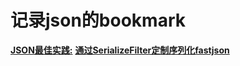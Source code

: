 # 记录json的bookmark

**[JSON最佳实践:](http://kimmking.github.io/2017/06/06/json-best-practice/ "JSON最佳实践:")**
**[通过SerializeFilter定制序列化fastjson](https://blog.csdn.net/liupeifeng3514/article/details/79167734 "通过SerializeFilter定制序列化fastjson")**

